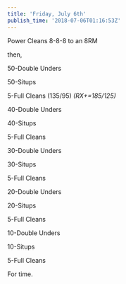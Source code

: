 ```yaml
---
title: 'Friday, July 6th'
publish_time: '2018-07-06T01:16:53Z'
---
```


Power Cleans 8-8-8 to an 8RM

then,

50-Double Unders

50-Situps

5-Full Cleans (135/95) *(RX+=185/125)*

40-Double Unders

40-Situps

5-Full Cleans

30-Double Unders

30-Situps

5-Full Cleans

20-Double Unders

20-Situps

5-Full Cleans

10-Double Unders

10-Situps

5-Full Cleans

For time.
